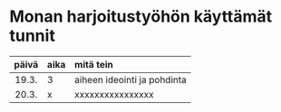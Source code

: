 # Monan harjoitustyöhön käyttämät tunnit

| päivä | aika | mitä tein  |
| :----:|:-----| :-----|
| 19.3. | 3    | aiheen ideointi ja pohdinta |
| 20.3. | x    | xxxxxxxxxxxxxxxx |
